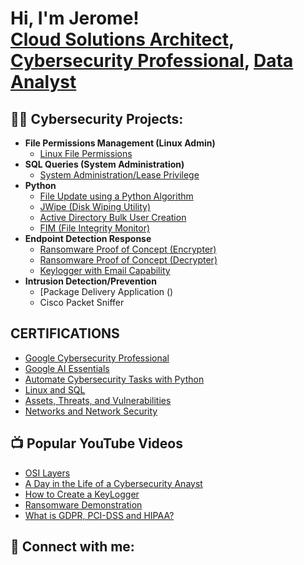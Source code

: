 <h1>Hi, I'm Jerome! <br/><a href="https://github.com/JJcarter80">Cloud Solutions Architect</a>, <a href="https://www.linkedin.com/in/jerome--johnson/">Cybersecurity Professional</a>, <a href="https://www.youtube.com/c/@learntodaywithJJ">Data Analyst</a></h1>

<h2>👨‍💻 Cybersecurity Projects:</h2>

- <b>File Permissions Management (Linux Admin)</b>
  - [Linux File Permissions](https://drive.google.com/file/d/1I9V38lTvDlqeCIzCghNGWp9hOjk8oTYo/view?usp=drive_link)
- <b>SQL Queries (System Administration)</b>
  - [System Administration/Lease Privilege](https://drive.google.com/file/d/19nRk0rLEHJz1aK2A6INOqnM4Pk2sbinL/view?usp=drive_link) <b><i></b></i>
- <b>Python </b>
  - [File Update using a Python Algorithm ](https://drive.google.com/file/d/1Dib3wwP5G6-D-eSoe2wsioQNQwUN4sYN/view?usp=drive_link)
  - [JWipe (Disk Wiping Utility)]()
  - [Active Directory Bulk User Creation]()
  - [FIM (File Integrity Monitor)]()
- <b>Endpoint Detection Response</b>
  - [Ransomware Proof of Concept (Encrypter)]()
  - [Ransomware Proof of Concept (Decrypter)]()
  - [Keylogger with Email Capability]()
- <b>Intrusion Detection/Prevention</b>
  - [Package Delivery Application ()
  - Cisco Packet Sniffer

<h2>CERTIFICATIONS </h2>

- [Google Cybersecurity Professional ](https://www.coursera.org/account/accomplishments/specialization/certificate/8CSSR100NSBE)
- [Google AI Essentials](https://www.coursera.org/account/accomplishments/certificate/WQUAX9WZSNUY)
- [Automate Cybersecurity Tasks with Python](https://www.coursera.org/account/accomplishments/certificate/R6JZW68ISKJZ)
- [Linux and SQL](https://www.coursera.org/account/accomplishments/certificate/PXXYHX2CZRDY)
- [Assets, Threats, and Vulnerabilities](https://www.coursera.org/account/accomplishments/certificate/6RB10CUCU415)
- [Networks and Network Security](https://www.coursera.org/account/accomplishments/certificate/VCLWMVL2ZK65)


<h2>📺 Popular YouTube Videos</h2>

- [OSI Layers]()
- [A Day in the Life of a Cybersecurity Anayst]()
- [How to Create a KeyLogger ]()
- [Ransomware Demonstration ]()
- [What is GDPR, PCI-DSS and HIPAA?]()

<h2> 🤳 Connect with me:</h2>

[youtube]: https://www.youtube.com/c/@LearntodaywithJJ
[instagram]: https://www.instagram.com/jjthecarter/
[linkedin]: https://linkedin.com/in/jerome--johnson

<!--
**joshmadakor1/joshmadakor1** is a ✨ _special_ ✨ repository because its `README.md` (this file) appears on your GitHub profile.

Here are some ideas to get you started:

- 🔭 I’m currently working on ...
- 🌱 I’m currently learning ...
- 👯 I’m looking to collaborate on ...
- 🤔 I’m looking for help with ...
- 💬 Ask me about ...
- 📫 How to reach me: ...
- 😄 Pronouns: ...
- ⚡ Fun fact: ...
-->
